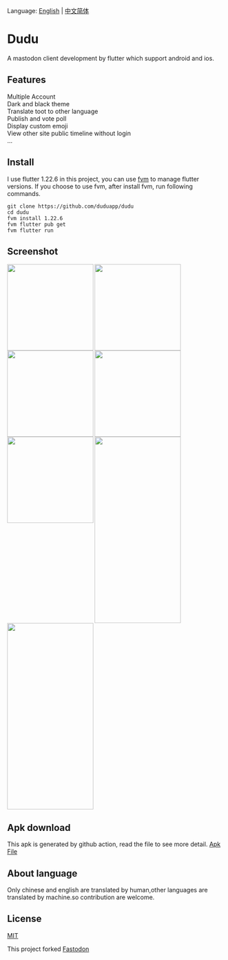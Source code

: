 Language: [English](./README.md) | [中文简体](./README.zh.md)


# Dudu

A mastodon client development by flutter which support android and ios.

## Features 
Multiple Account  
Dark and black theme  
Translate toot to other language  
Publish and vote poll  
Display custom emoji  
View other site public timeline without login  
...


## Install
I use flutter 1.22.6 in this project, you can use [fvm](https://github.com/fluttertools/fvm) to manage flutter versions.
If you choose to use fvm, after install fvm, run following commands.

```shell
git clone https://github.com/duduapp/dudu
cd dudu
fvm install 1.22.6
fvm flutter pub get
fvm flutter run
```


## Screenshot

<img align="left" src='https://user-images.githubusercontent.com/3364975/211486575-da56da32-61b8-494e-8429-0064d3ce7b49.png' width=200>
<img align="left" src='https://user-images.githubusercontent.com/3364975/211486629-fc3b5027-fec5-4e08-874a-c95a64335e0f.png' width=200>
<img align="left" src='https://user-images.githubusercontent.com/3364975/211487541-6e33d90d-b52e-4077-9ae1-7e854626665c.png' width=200>
<img  align="left" src='https://user-images.githubusercontent.com/3364975/211487581-66845cb5-ce71-4f37-b072-ad7c4847c5e6.png' width=200>
<img align="left" src='https://user-images.githubusercontent.com/3364975/211487619-ec2251c9-b7d4-48d5-a331-b7fe23031d3c.png' width=200>
<img align="left" src='https://user-images.githubusercontent.com/3364975/211487636-00abd055-b1b6-4015-b8a4-62039d75a4a6.png' width=200 height=432>
<img align="center" src='https://user-images.githubusercontent.com/3364975/211487672-b245cd07-85d3-4bd2-8e34-6fe6c256ce33.png' width=200 height=432>

## Apk download
This apk is generated by github action, read the file to see more detail. [Apk File](https://github.com/duduapp/dudu/suites/10277838575/artifacts/504778979)

## About language
Only chinese and english are translated by human,other languages are translated by machine.so contribution are welcome.

## License
[MIT](./LICENSE)

This project forked [Fastodon](https://github.com/mahaaoo/Fastodon)



